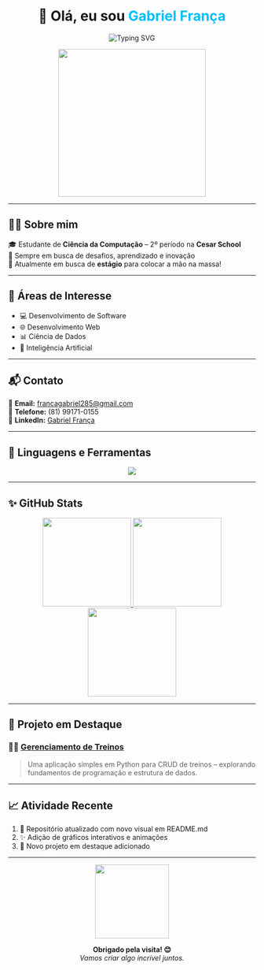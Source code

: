 <h1 align="center">👋 Olá, eu sou <span style="color:#00BFFF;">Gabriel França</span></h1>

<p align="center">
  <img src="https://readme-typing-svg.demolab.com?font=Fira+Code&weight=500&size=24&pause=1000&color=00BFFF&center=true&vCenter=true&width=600&lines=Estudante+de+Ci%C3%AAncia+da+Computa%C3%A7%C3%A3o;Apaixonado+por+Tecnologia+e+Inova%C3%A7%C3%A3o;Em+busca+de+est%C3%A1gio+em+TI" alt="Typing SVG" />
</p>

<p align="center">
  <img src="https://media.giphy.com/media/qgQUggAC3Pfv687qPC/giphy.gif" width="300" />
</p>

---

## 🧑‍💻 Sobre mim

🎓 Estudante de **Ciência da Computação** – 2º período na **Cesar School**  
🚀 Sempre em busca de desafios, aprendizado e inovação  
🎯 Atualmente em busca de **estágio** para colocar a mão na massa!

---

## 🌟 Áreas de Interesse

- 💻 Desenvolvimento de Software  
- 🌐 Desenvolvimento Web  
- 📊 Ciência de Dados  
- 🤖 Inteligência Artificial  

---

## 📬 Contato

📧 **Email:** [francagabriel285@gmail.com](mailto:francagabriel285@gmail.com)  
📱 **Telefone:** (81) 99171-0155  
💼 **LinkedIn:** [Gabriel França](https://www.linkedin.com/in/gabriel-frança-986471307/)

---

## 🔧 Linguagens e Ferramentas

<p align="center">
  <img src="https://skillicons.dev/icons?i=html,css,js,python,django,tailwind" />
</p>

---

## ✨ GitHub Stats

<div align="center">

<a href="https://github.com/gabrielfranca10">
  <img height="180em" src="https://github-readme-stats.vercel.app/api?username=gabrielfranca10&show_icons=true&theme=radical&include_all_commits=true&count_private=true&border_radius=20&hide_border=false" />
</a>

<a href="https://github.com/gabrielfranca10">
  <img height="180em" src="https://github-readme-streak-stats.herokuapp.com/?user=gabrielfranca10&theme=radical&hide_border=false&border_radius=20" />
</a>

<a href="https://github.com/gabrielfranca10">
  <img height="180em" src="https://github-readme-stats.vercel.app/api/top-langs/?username=gabrielfranca10&layout=compact&langs_count=7&theme=radical&border_radius=20&hide_border=false" />
</a>

</div>

---

## 🚀 Projeto em Destaque

### 🏋️‍♂️ [Gerenciamento de Treinos](https://github.com/gabrielfranca10/Trabalho_crud/blob/main/Trabalho_crud.py)

> Uma aplicação simples em Python para CRUD de treinos – explorando fundamentos de programação e estrutura de dados.

---

## 📈 Atividade Recente

<!--START_SECTION:activity-->
1. 🎉 Repositório atualizado com novo visual em README.md  
2. ✨ Adição de gráficos interativos e animações  
3. 📂 Novo projeto em destaque adicionado  
<!--END_SECTION:activity-->

---

<p align="center">
  <img src="https://media.giphy.com/media/jRf5fsn8G6YaogAWxn/giphy.gif" width="150" />
</p>

<p align="center">
  <b>Obrigado pela visita! 😊</b><br/>
  <i>Vamos criar algo incrível juntos.</i>
</p>
